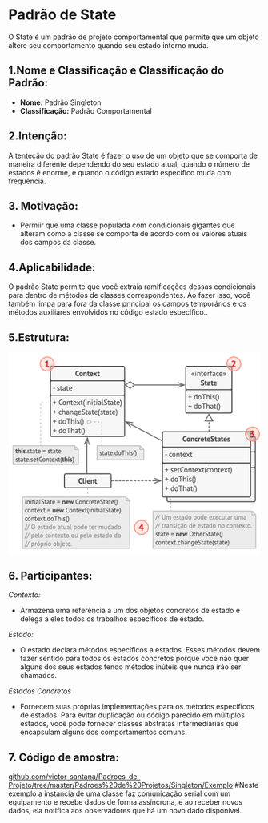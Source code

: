 # Padrão de State
O State é um padrão de projeto comportamental que permite que um objeto altere seu comportamento quando seu estado interno muda. 

## 1.Nome e Classificação e Classificação do Padrão:
* **Nome:** Padrão Singleton
* **Classificação:** Padrão Comportamental
## 2.Intenção:
A tenteção do padrão State é fazer o uso de um objeto que se comporta de maneira diferente dependendo do seu estado atual, quando o número de estados é enorme, e quando o código estado específico muda com frequência.
## 3. Motivação:
* Permiir que uma classe populada com condicionais gigantes que alteram como a classe se comporta de acordo com os valores atuais dos campos da classe.
## 4.Aplicabilidade:
O padrão State permite que você extraia ramificações dessas condicionais para dentro de métodos de classes correspondentes. Ao fazer isso, você também limpa para fora da classe principal os campos temporários e os métodos auxiliares envolvidos no código estado específico..

## 5.Estrutura:

 ![](https://github.com/victor-santana/Padroes-de-Projeto/blob/master/Padroes%20de%20Projetos/State/State.png)

## 6. Participantes:
 *_Contexto:_*
 
* Armazena uma referência a um dos objetos concretos de estado e delega a eles todos os trabalhos específicos de estado. 
 
 *_Estado:_*
 
* O estado declara métodos específicos a estados. Esses métodos devem fazer sentido para todos os estados concretos porque você não quer alguns dos seus estados tendo métodos inúteis que nunca irão ser chamados.
 
 *_Estados Concretos_*
 
* Fornecem suas próprias implementações para os métodos específicos de estados. Para evitar duplicação ou código parecido em múltiplos estados, você pode fornecer classes abstratas intermediárias que encapsulam alguns dos comportamentos comuns.

## 7. Código de amostra:
 [github.com/victor-santana/Padroes-de-Projeto/tree/master/Padroes%20de%20Projetos/Singleton/Exemplo](https://github.com/victor-santana/Padroes-de-Projeto/tree/master/Padroes%20de%20Projetos/Singleton/Exemplo)
#Neste exemplo a instancia de uma classe faz comunicação serial com um equipamento e recebe dados de forma assíncrona, e ao receber novos dados, ela notifica aos observadores que há um novo dado disponível.
